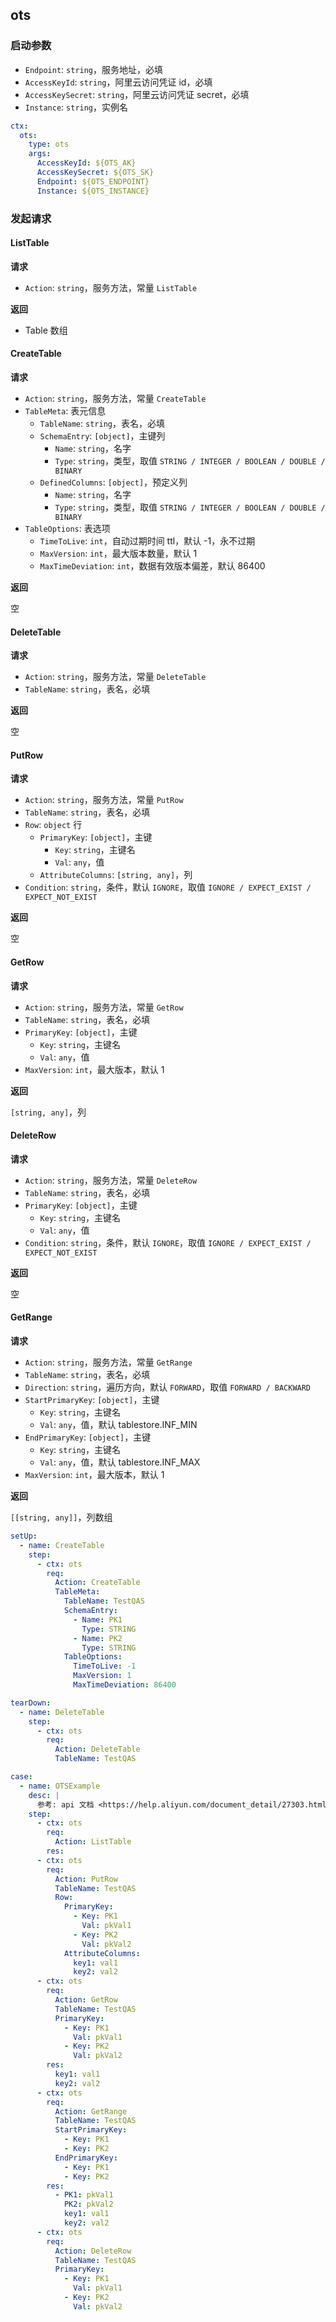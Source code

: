 ## ots

### 启动参数

- `Endpoint`: `string`，服务地址，必填
- `AccessKeyId`: `string`，阿里云访问凭证 id，必填
- `AccessKeySecret`: `string`，阿里云访问凭证 secret，必填
- `Instance`: `string`，实例名

```yaml
ctx:
  ots:
    type: ots
    args:
      AccessKeyId: ${OTS_AK}
      AccessKeySecret: ${OTS_SK}
      Endpoint: ${OTS_ENDPOINT}
      Instance: ${OTS_INSTANCE}
```

### 发起请求

#### ListTable

**请求**

- `Action`: `string`，服务方法，常量 `ListTable`

**返回**

- Table 数组

#### CreateTable

**请求**

- `Action`: `string`，服务方法，常量 `CreateTable`
- `TableMeta`: 表元信息
    - `TableName`: `string`，表名，必填
    - `SchemaEntry`: `[object]`，主键列
        - `Name`: `string`，名字
        - `Type`: `string`，类型，取值 `STRING / INTEGER / BOOLEAN / DOUBLE / BINARY`
    - `DefinedColumns`: `[object]`，预定义列
        - `Name`: `string`，名字
        - `Type`: `string`，类型，取值 `STRING / INTEGER / BOOLEAN / DOUBLE / BINARY`
- `TableOptions`: 表选项
    - `TimeToLive`: `int`，自动过期时间 ttl，默认 -1，永不过期
    - `MaxVersion`: `int`，最大版本数量，默认 1
    - `MaxTimeDeviation`: `int`，数据有效版本偏差，默认 86400

**返回**

空

#### DeleteTable

**请求**

- `Action`: `string`，服务方法，常量 `DeleteTable`
- `TableName`: `string`，表名，必填

**返回**

空

#### PutRow

**请求**

- `Action`: `string`，服务方法，常量 `PutRow`
- `TableName`: `string`，表名，必填
- `Row`: `object` 行
    - `PrimaryKey`: `[object]`，主键
        - `Key`: `string`，主键名
        - `Val`: `any`，值
    - `AttributeColumns`: `[string, any]`，列
- `Condition`: `string`，条件，默认 `IGNORE`，取值 `IGNORE / EXPECT_EXIST / EXPECT_NOT_EXIST`

**返回**

空

#### GetRow

**请求**

- `Action`: `string`，服务方法，常量 `GetRow`
- `TableName`: `string`，表名，必填
- `PrimaryKey`: `[object]`，主键
    - `Key`: `string`，主键名
    - `Val`: `any`，值
- `MaxVersion`: `int`，最大版本，默认 1

**返回**

`[string, any]`，列

#### DeleteRow

**请求**

- `Action`: `string`，服务方法，常量 `DeleteRow`
- `TableName`: `string`，表名，必填
- `PrimaryKey`: `[object]`，主键
    - `Key`: `string`，主键名
    - `Val`: `any`，值
- `Condition`: `string`，条件，默认 `IGNORE`，取值 `IGNORE / EXPECT_EXIST / EXPECT_NOT_EXIST`

**返回**

空

#### GetRange

**请求**

- `Action`: `string`，服务方法，常量 `GetRange`
- `TableName`: `string`，表名，必填
- `Direction`: `string`，遍历方向，默认 `FORWARD`，取值 `FORWARD / BACKWARD`
- `StartPrimaryKey`: `[object]`，主键
    - `Key`: `string`，主键名
    - `Val`: `any`，值，默认 tablestore.INF_MIN
- `EndPrimaryKey`: `[object]`，主键
    - `Key`: `string`，主键名
    - `Val`: `any`，值，默认 tablestore.INF_MAX
- `MaxVersion`: `int`，最大版本，默认 1

**返回**

`[[string, any]]`，列数组

```yaml
setUp:
  - name: CreateTable
    step:
      - ctx: ots
        req:
          Action: CreateTable
          TableMeta:
            TableName: TestQAS
            SchemaEntry:
              - Name: PK1
                Type: STRING
              - Name: PK2
                Type: STRING
            TableOptions:
              TimeToLive: -1
              MaxVersion: 1
              MaxTimeDeviation: 86400

tearDown:
  - name: DeleteTable
    step:
      - ctx: ots
        req:
          Action: DeleteTable
          TableName: TestQAS

case:
  - name: OTSExample
    desc: |
      参考: api 文档 <https://help.aliyun.com/document_detail/27303.html>
    step:
      - ctx: ots
        req:
          Action: ListTable
        res:
      - ctx: ots
        req:
          Action: PutRow
          TableName: TestQAS
          Row:
            PrimaryKey:
              - Key: PK1
                Val: pkVal1
              - Key: PK2
                Val: pkVal2
            AttributeColumns:
              key1: val1
              key2: val2
      - ctx: ots
        req:
          Action: GetRow
          TableName: TestQAS
          PrimaryKey:
            - Key: PK1
              Val: pkVal1
            - Key: PK2
              Val: pkVal2
        res:
          key1: val1
          key2: val2
      - ctx: ots
        req:
          Action: GetRange
          TableName: TestQAS
          StartPrimaryKey:
            - Key: PK1
            - Key: PK2
          EndPrimaryKey:
            - Key: PK1
            - Key: PK2
        res:
          - PK1: pkVal1
            PK2: pkVal2
            key1: val1
            key2: val2
      - ctx: ots
        req:
          Action: DeleteRow
          TableName: TestQAS
          PrimaryKey:
            - Key: PK1
              Val: pkVal1
            - Key: PK2
              Val: pkVal2
```